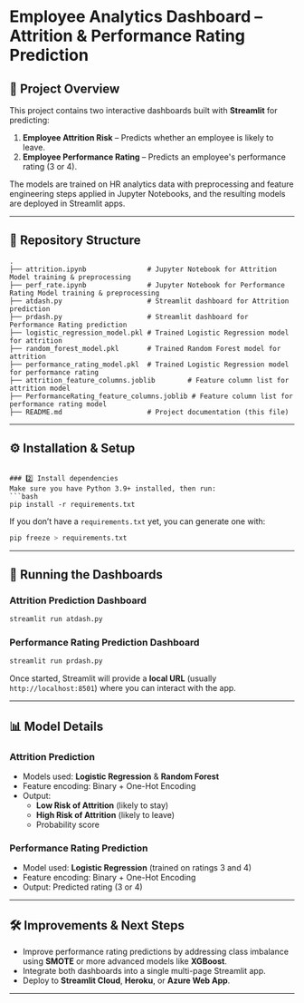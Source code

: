 # Employee Analytics Dashboard – Attrition & Performance Rating Prediction

## 📌 Project Overview
This project contains two interactive dashboards built with **Streamlit** for predicting:
1. **Employee Attrition Risk** – Predicts whether an employee is likely to leave.
2. **Employee Performance Rating** – Predicts an employee's performance rating (3 or 4).

The models are trained on HR analytics data with preprocessing and feature engineering steps applied in Jupyter Notebooks, and the resulting models are deployed in Streamlit apps.

---

## 📂 Repository Structure
```
.
├── attrition.ipynb               # Jupyter Notebook for Attrition Model training & preprocessing
├── perf_rate.ipynb               # Jupyter Notebook for Performance Rating Model training & preprocessing
├── atdash.py                     # Streamlit dashboard for Attrition prediction
├── prdash.py                     # Streamlit dashboard for Performance Rating prediction
├── logistic_regression_model.pkl # Trained Logistic Regression model for attrition
├── random_forest_model.pkl       # Trained Random Forest model for attrition
├── performance_rating_model.pkl  # Trained Logistic Regression model for performance rating
├── attrition_feature_columns.joblib        # Feature column list for attrition model
├── PerformanceRating_feature_columns.joblib # Feature column list for performance rating model
├── README.md                     # Project documentation (this file)
```

---

## ⚙️ Installation & Setup

```

### 2️⃣ Install dependencies
Make sure you have Python 3.9+ installed, then run:
```bash
pip install -r requirements.txt
```
If you don’t have a `requirements.txt` yet, you can generate one with:
```bash
pip freeze > requirements.txt
```

---

## 🚀 Running the Dashboards

### **Attrition Prediction Dashboard**
```bash
streamlit run atdash.py
```

### **Performance Rating Prediction Dashboard**
```bash
streamlit run prdash.py
```

Once started, Streamlit will provide a **local URL** (usually `http://localhost:8501`) where you can interact with the app.

---

## 📊 Model Details

### Attrition Prediction
- Models used: **Logistic Regression** & **Random Forest**
- Feature encoding: Binary + One-Hot Encoding
- Output:  
  - **Low Risk of Attrition** (likely to stay)  
  - **High Risk of Attrition** (likely to leave)  
  - Probability score

### Performance Rating Prediction
- Model used: **Logistic Regression** (trained on ratings 3 and 4)
- Feature encoding: Binary + One-Hot Encoding
- Output: Predicted rating (3 or 4)

---

## 🛠 Improvements & Next Steps
- Improve performance rating predictions by addressing class imbalance using **SMOTE** or more advanced models like **XGBoost**.
- Integrate both dashboards into a single multi-page Streamlit app.
- Deploy to **Streamlit Cloud**, **Heroku**, or **Azure Web App**.

---

